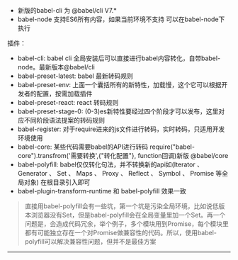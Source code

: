  - 新版的babel-cli 为   @babel/cli   V7.*
 - babel-node 支持ES6所有内容，如果当前环境不支持  可以在babel-node下执行



 插件：
  - babel-cli: babel cli 全局安装后可以直接进行babel内容转化，自带babel-node。最新版本@babel/cli
  - babel-preset-latest: babel 最新转码规则
  - babel-preset-env: 上面一个囊括所有的新特性，加载慢，这个它可以根据开发者的配置，按需加载插件
  - babel-preset-react: react 转码规则
  - babel-preset-stage-0: (0-3)es新特性要经过四个阶段才可以发布，这里对应不同阶段语法提案的转码规则
  - babel-register: 对于require进来的js文件进行转码，实时转码，只适用开发环境使用
  - babel-core: 某些代码需要babel的API进行转码 require("babel-core").transfrom('需要转换',{"转化配置"}, function回调)新版 @babel/core
  - babel-polyfill: babel仅仅转化句法，并不转换新的api如(Iterator 、
Generator 、 Set 、 Maps 、 Proxy 、 Reflect 、 Symbol 、 Promise 等全局对象) 在根目录引入即可
  - babel-plugin-transform-runtime 和 babel-polyfill 效果一致
  > 直接用babel-polyfill会有一些坑，第一个坑是污染全局环境，比如说低版本浏览器没有Set，但是babel-polyfill会在全局变量里加一个Set。再一个问题是，会造成代码冗余，举个例子，多个模块用到Promise，每个模块里都有可能独立存在一个对Promise做兼容性的代码。所以，使用babel-polyfill可以解决兼容性问题，但并不是最佳方案



  <!-- babel7 -->
  <!-- 整理常用插件 loader plugin-->
  <!-- 优化 -->
  <!-- ts loader -->
  <!-- optimization  -->
  <!-- hui、react -->
  <!-- 写一个loader -->
  <!-- ssr -->
  <!-- eslint -->
<!-- 跨域反向代理 -->
<!-- ico  /favicon.ico -->
<!-- node启动；了解下 -->
  <hr />

  <!-- github汲取经验 -->

  <!-- https://juejin.im/post/5bd66efcf265da0a8a6af2d2#heading-29 -->

<!-- 深入浅出webpack3.0 -->
  <!-- https://webpack.wuhaolin.cn/2%E9%85%8D%E7%BD%AE/2-7%E5%85%B6%E5%AE%83%E9%85%8D%E7%BD%AE%E9%A1%B9.html -->

  <!-- https://juejin.im/post/5be64a7bf265da615304493e#heading-2 -->
  <!-- https://juejin.im/post/5b56909a518825195f499806 -->
  <!-- https://juejin.im/post/5b5d6d6f6fb9a04fea58aabc -->
<!-- https://github.com/PanJiaChen/vue-element-admin/blob/master/build/webpack.prod.conf.js -->

<!-- 踩坑 webpack -->
<!-- http://mobilesite.github.io/2017/02/18/all-the-errors-encountered-in-webpack/ -->
<!-- 珠峰 -->
<!-- http://mobilesite.github.io/2017/02/18/all-the-errors-encountered-in-webpack/ --> 


<!-- 看看这个会不会热更新 -->
<!-- https://github.com/BruceCham/react-cli/blob/release/webpack4/build/webpack.config.prod.js -->

  <!-- react@16.7.0-alpha.2 -->
  <!-- react-dom@16.7.0-alpha.2 -->

  <!-- react新版本 -->

  <!-- 发现问题 -->
  <!-- css不会热更新 -->
  <!-- clean-webpack-plugin  有点问题-->

<!-- 正妹推荐教程 v8 -->
<!-- https://juejin.im/post/5beea5f5f265da61590b40cd -->
